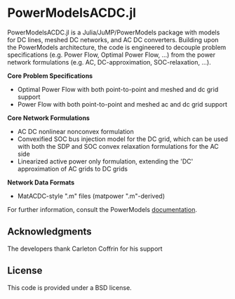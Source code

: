 # PowerModelsACDC.jl

PowerModelsACDC.jl is a Julia/JuMP/PowerModels package with models for DC lines, meshed DC networks, and AC DC converters.
Building upon the PowerModels architecture, the code is engineered to decouple problem specifications (e.g. Power Flow, Optimal Power Flow, ...) from the power network formulations (e.g. AC, DC-approximation, SOC-relaxation, ...).

**Core Problem Specifications**
* Optimal Power Flow with both point-to-point and meshed and dc grid support
* Power Flow with both point-to-point and meshed ac and dc grid support


**Core Network Formulations**
* AC DC nonlinear nonconvex formulation
* Convexified SOC bus injection model for the DC grid, which can be used with both the SDP and SOC convex relaxation formulations for the AC side
* Linearized active power only formulation, extending the 'DC' approximation of AC grids to DC grids

**Network Data Formats**
* MatACDC-style ".m" files (matpower ".m"-derived)

For further information, consult the PowerModels [documentation](https://lanl-ansi.github.io/PowerModels.jl/stable/).


## Acknowledgments

The developers thank Carleton Coffrin for his support

## License

This code is provided under a BSD license.
